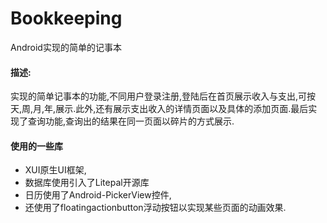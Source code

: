 # Bookkeeping
Android实现的简单的记事本

#### 描述:
实现的简单记事本的功能,不同用户登录注册,登陆后在首页展示收入与支出,可按天,周,月,年,展示.此外,还有展示支出收入的详情页面以及具体的添加页面.最后实现了查询功能,查询出的结果在同一页面以碎片的方式展示.

#### 使用的一些库
- XUI原生UI框架,
- 数据库使用引入了Litepal开源库
- 日历使用了Android-PickerView控件,
- 还使用了floatingactionbutton浮动按钮以实现某些页面的动画效果.
